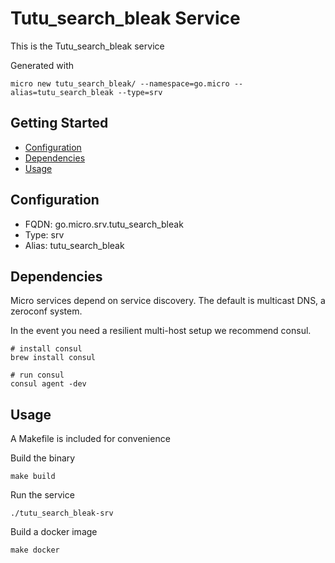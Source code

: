 # Tutu_search_bleak Service

This is the Tutu_search_bleak service

Generated with

```
micro new tutu_search_bleak/ --namespace=go.micro --alias=tutu_search_bleak --type=srv
```

## Getting Started

- [Configuration](#configuration)
- [Dependencies](#dependencies)
- [Usage](#usage)

## Configuration

- FQDN: go.micro.srv.tutu_search_bleak
- Type: srv
- Alias: tutu_search_bleak

## Dependencies

Micro services depend on service discovery. The default is multicast DNS, a zeroconf system.

In the event you need a resilient multi-host setup we recommend consul.

```
# install consul
brew install consul

# run consul
consul agent -dev
```

## Usage

A Makefile is included for convenience

Build the binary

```
make build
```

Run the service
```
./tutu_search_bleak-srv
```

Build a docker image
```
make docker
```